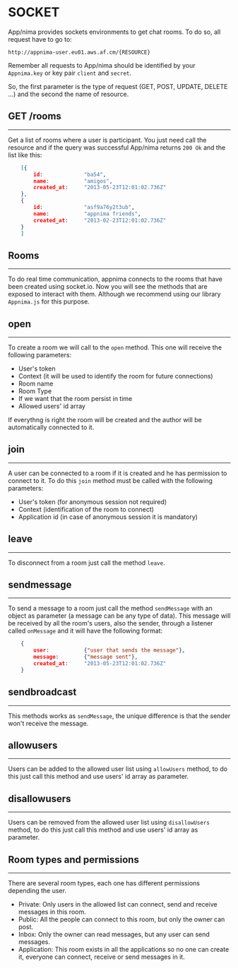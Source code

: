 SOCKET
======
App/nima provides sockets environments to get chat rooms. To do so, all request have to go to:

    http://appnima-user.eu01.aws.af.cm/{RESOURCE}

Remember all requests to App/nima should be identified by your `Appnima.key` or key pair `client` and `secret`.

So, the first parameter is the type of request (GET, POST, UPDATE, DELETE …) and the second the name of resource.

## GET /rooms
-------------
Get a list of rooms where a user is participant. You just need call the resource and if the query was successful App/nima returns `200 Ok` and the list like this:

```json
    [{
		id:		        "ba54",
		name:   	    "amigos",
		created_at:		"2013-05-23T12:01:02.736Z"
	},
	{
		id:	    	    "asf9a76y2t3ub",
		name:   	    "appnima friends",
		created_at:		"2013-02-23T12:01:02.736Z"
	}
	]
```

## Rooms
--------
To do real time communication, appnima connects to the rooms that have been created using socket.io. Now you will see the methods that are exposed to interact with them. Although we recommend using our library `Appnima.js` for this purpose.


## open
-------
To create a room we will call to the `open` method. This one will receive the following parameters:

* User's token
* Context (it will be used to identify the room for future connections)
* Room name
* Room Type
* If we want that the room persist in time
* Allowed users' id array

If everythng is right the room will be created and the author will be automatically connected to it.

## join
-------
A user can be connected to a room if it is created and he has permission to connect to it. To do this `join` method must be called with the following parameters:

* User's token (for anonymous session not required)
* Context (identification of the room to connect)
* Application id (in case of anonymous session it is mandatory)

## leave
--------
To disconnect from a room just call the method `leave`.

## sendmessage
--------------
To send a message to a room just call the method `sendMessage` with an object as parameter (a message can be any type of data). This message will be received by all the room's users, also the sender, through a listener called `onMessage` and it will have the following format:

```json
    {
		user:		    {"user that sends the message"},
		message:   	    {"message sent"},
		created_at:		"2013-05-23T12:01:02.736Z"
	}
```

## sendbroadcast
----------------
This methods works as `sendMessage`, the unique difference is that the sender won't receive the message.

## allowusers
-------------
Users can be added to the allowed user list using `allowUsers` method, to do this just call this method and use users' id array as parameter.

## disallowusers
-------------
Users can be removed from the allowed user list using `disallowUsers` method, to do this just call this method and use users' id array as parameter.

## Room types and permissions
-----------------------------
There are several room types, each one has different permissions depending the user.

* Private: Only users in the allowed list can connect, send and receive messages in this room.
* Public: All the people can connect to this room, but only the owner can post.
* Inbox: Only the owner can read messages, but any user can send messages.
* Application: This room exists in all the applications so no one can create it, everyone can connect, receive or send messages in it.